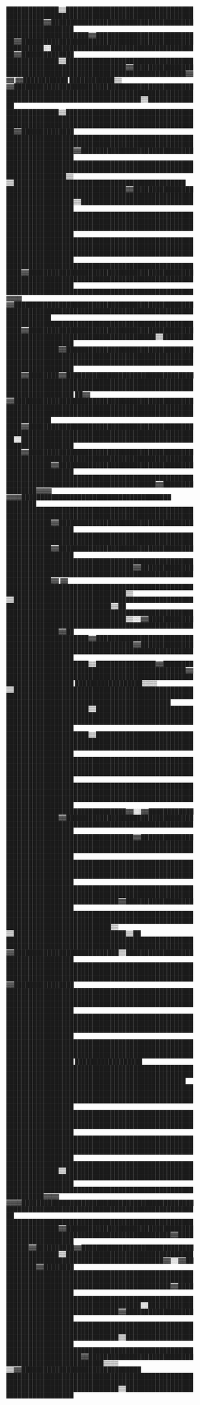 ██████████████▒▒██████████████████████████████████████████████████████████████████████████████████████████████▓▓████████████████████████████████████████████████████████
██████████████████████▓▓████████████████████████████▓▓████████████████████████████████████████████████████████░░████████████████████████████████████████▓▓██████████████
██████████████▒▒██████████████████████████████████████████████████████████████████▓▓████████████████████████████████████████████████████████████████▓▓▓▓  ▓▓████████████
████████████▒▒  ▓▓██████████████████████████████████████████████████████████████████████████████████████████████████████████████████████████████████████▒▒██████████████
██████████████▒▒████████████████████████████████████████████████████████████████████████████████████████████████████████████████████████████████████████▓▓██████████████
██████████████████████████████████████████████████████████████████████████████████████████████████████████████████████▓▓████████████████████████████████████████████████
████████████████████████████████████████████████████████████████████████████████████████████████████████████████████▒▒  ▒▒██████████████████████████████████████████████
████████████████████████████████▓▓████████████████████████████████████████████████████████████████████████████████████▒▒████████████████████████████████████████████████
████████████████████████████████████████████████████████████████████████████████████████████████████████████████████████████████████████████████████████████████████████
████████████████████████████████████████████████████████████████████████████████████████████████████████████████████████████████████████████████████████████████████████
██████████████████████████████████████████████████████▓▓████████████████████████████████████████████████████████████████████████████████████████████████████████████████
██████████████████████████████████████████████████▓▓▓▓  ▓▓██████████████████████████████████████████████████████████████████████████████████████████████████████████████
██████████████████████████████████████████████████████▓▓████████████████████████████████████████████████████████████████████████████████████▒▒██████████████████████████
██████████████▓▓████████████████████████████████████████████████████████████████████████████████████████████████████████████████████████████████████████████████████████
████▓▓████████▓▓████████████████████████████████████████████████████████████████████████████████████████████████████████████████████████████████████████████████████████
██▓▓  ▓▓████████████████████████████████████████████████████████████████████████████████████████████████████████████████████████████████████████████████████████████████
████▓▓████████████████████████████████████████████████████████████████████████████████████████████████░░████████████████████████████████████████████████████████████████
████▓▓██████████████████████████████████████████████████████████████████████████████████████████████████████████▓▓██████████████████████████████████████████████████████
██████████████████████████████████████████████████████████████████████████████████████████▓▓████████████████▓▓▓▓  ▓▓▓▓████████████████████████████████████████  ████████
████████████████████████████████████████████████████████████████████████████████████████████████████████████████▓▓██████████████████████████████████████████████████████
████████████████████████████████████████████████████████████████████████████████████████████████████████████████▓▓██████████████████████████████████████████████████████
████████████████████████████████████████████████████████████████████████████████████▓▓████████████████████████████████████████████████████████████████████████████▓▓  ▓▓
██████████████████████████████████████████████████████████████████████████████████▒▒  ▒▒████████████████████████████████████████████████████████████████████████████▒▒██
██████████████████████████████████████████████████████████████████████████████████▒▒░░▓▓████████████████████████████████████████████████████████████████████████████▓▓██
██████████████████████▓▓████████████████████████████████████████████████████████████▓▓██████████████████████████████████████████████████████████████████████████████████
██████████████████████▒▒████████████████▓▓████████████████████████████████████████████████████████▓▓████████████████████████████████████████████████████████████████████
██████████████████▒▒▒▒  ▒▒██████████████████████████████████████████████████████████████████████████████████████████████████████████████████████████████████████████████
██████████████████████▒▒████████████████████████████████████████████████████████████████████████████████████████████████████████████████████████████████████████████████
██████████████████████▒▒████████████████████████████████████████████████████████████████████████████████████████████████████████████████████████████████████████████████
████████████████████████████████████████████████████████████████████████████████████████████████████████████████████████████████████████████████████████████████████████
████████████████████████████████████████████████████████████████████████████████████████████████████████████████████████████████████████████████████████████████████████
████████████████████████████████▓▓░░▓▓██████████████████████████▓▓██████████████████████████████████████████████████████████████████████████████████████████████████████
██████████████████████████████████▓▓████████████████████████████████████████████████████████████████████████████████████████████████████████████████████████████████████
████████████████████████████████████████████████████████████████████████████████████████████████████████████████████████████████████████████████████████████████████████
██████████████████████████████████████████████████████████████████████████████████████████████████████████████████████████████████▓▓████████████████████████████████████
████████████████████████████████████████████████████████████████████████████████████████████████████████████████████████████████▒▒  ▒▒██████████████████████████████▒▒██
████████████████████████████████████████████████████████████████████████████████████████████████████▓▓████████████████████████████▒▒████████████████████████████████████
██████████████████████████████████████████████████████████████████████████████████████████████████████████████████████████████████████████████████████▓▓████████████████
████████████████████████████████████████████████████████████████████████████████████████████████████████████████████████████████████████████████████████████████████████
████████████████████████████████████████████████████████████████████████████████████████████████████████████████████████████████████████████████████████████████████████
████████████████████████████████████████████████████████████████████████████████████████████████████████████████████████████████████████████████████████████████████████
██████████████████  ████████████████████████████████████████████████████████████████████████████████████████████████████████████████████████████████████████████████████
████████████████████████████████████████████████████████████████████████████████████████████████████████████████████████████████████████████████████████████████████████
████████████████████████████████████████████████████████████████████████████████████████████████████████████████████████████████████████████████████████████████████████
████████████████████████████████████████████████████████████████████████████████████████████████████████████████████████████████████████████████████████████████████████
████████████████████████████████████████████████████████████████▒▒██████████████████████████████████████████████████████████████████████████████████████████████████████
████████████████████████████████████████████████████████████▓▓▓▓  ▓▓▓▓██████████████████████████████████████████████████████████████████████████████████████████████████
████████████████████████████████████████████████████████████████▓▓██████████████████████████████████████████████████████████████████████████████▓▓██████████████████████
██████▓▓██████████▓▓████████████████████████████████████████████▒▒████████████████████████████████████████████████████████████████████████████▓▓░░▓▓██████████▓▓████████
████████████████████████████████████████████████████████████████████████████████████████████████████████████████████████████████████████████████▓▓██████████████████████
██████████████████████████████████████████████████████████████████████████████████████░░██████████████████████████████████████████▓▓████████████████████████████████████
██████████████████████████████████████████████████████████████████████████████████████████████████████████████████████████████████▒▒████████████████████████████████████
██████████████████████████████████████████████████████████████████████▓▓██████████████████████████████████████████████████████▒▒▒▒  ▒▒▓▓████████████████████████████████
██████████████████████████████████████████████████████████████████████████████████████████████████████████████████████████████████▒▒████████████████████████████████████
